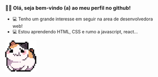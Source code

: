    ### 👩‍💻  Olá, seja bem-vindo (a) ao meu perfil no github!
   
   
- 💻 Tenho um grande interesse em seguir na area de desenvolvedora web! 
- 💻 Estou aprendendo HTML, CSS e rumo a javascript, react...

<img src="github.gif">


<!---
bian-nca/bian-nca is a ✨ special ✨ repository because its `README.md` (this file) appears on your GitHub profile.
You can click the Preview link to take a look at your changes.
--->
